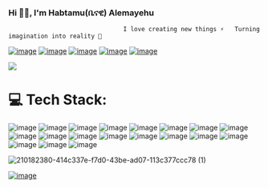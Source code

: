 ###  Hi 👋🏻, I'm Habtamu(ቤናዊ) Alemayehu
                                    I love creating new things ⚡   Turning imagination into reality 🚀
<!--
**Benawi/Benawi** is a ✨ _special_ ✨ repository because its `README.md` (this file) appears on your GitHub profile.

Here are some ideas to get you started:

- 🔭 I’m currently working on ...
- 🌱 I’m currently learning ...
- 👯 I’m looking to collaborate on ...
- 🤔 I’m looking for help with ...
- 💬 Ask me about ...
- 📫 How to reach me: ...
- 😄 Pronouns: ...
- ⚡ Fun fact: ...
-->
[![image](https://user-images.githubusercontent.com/21217148/210181196-e06aabd4-57e9-430d-9c75-f550f478321c.png)](https://www.linkedin.com/in/habtamu-alemayehu-b90367101/) 
[![image](https://user-images.githubusercontent.com/21217148/210183603-9e7ef12d-4452-4120-90a0-e9b31258e891.png)](https://github.com/Benawi)
[![image](https://user-images.githubusercontent.com/21217148/210182990-23401631-264d-4802-acc2-0e085293d98c.png)](https://github.com/Benawi)
[![image](https://user-images.githubusercontent.com/21217148/210182994-3851b187-b63f-4bf1-aeef-4bb10120c1b4.png)](https://github.com/Benawi)
[![image](https://user-images.githubusercontent.com/21217148/210182997-8d554efb-58b2-460b-a858-06a40905e1cd.png)](https://github.com/Benawi)
<!--[![](https://visitcount.itsvg.in/api?id=Benawi&label=Profile%20Views&color=3&icon=5&pretty=false)](https://visitcount.itsvg.in)

-->

<a href="#">
  <img src="https://visitcount.itsvg.in/api?id=Benawi&label=Profile%20Views&color=3&icon=5&pretty=false" />
</a>

# 💻 Tech Stack:



![image](https://user-images.githubusercontent.com/21217148/210184183-4b3f6940-d50a-46e6-b3bf-2968f56cae95.png)
![image](https://user-images.githubusercontent.com/21217148/210181208-51e566ef-4cac-4a30-9462-c58a4d18412a.png)
![image](https://user-images.githubusercontent.com/21217148/210181212-9d14cfad-be1a-45ac-9084-5223fadaecfe.png)
![image](https://user-images.githubusercontent.com/21217148/210181216-49dd1680-6860-4bda-a251-40f67dfbe75a.png)
![image](https://user-images.githubusercontent.com/21217148/210181221-98d5e856-caae-4ca8-8a10-a931b8dc4123.png)
![image](https://user-images.githubusercontent.com/21217148/210181230-04205654-0d4d-4a7e-99d2-4a234da5c842.png)
![image](https://user-images.githubusercontent.com/21217148/210181234-7905ce93-f35a-4465-849d-9f2198507403.png)
![image](https://user-images.githubusercontent.com/21217148/210181239-61c9efbd-ac63-49fd-9acb-c09ab55ba206.png)
![image](https://user-images.githubusercontent.com/21217148/210181242-1c89d55e-1e70-4118-bf55-164e1d8c84b1.png)
![image](https://user-images.githubusercontent.com/21217148/210181247-1307a0c2-dc20-4db8-b241-ebeb6f69c0f9.png)
![image](https://user-images.githubusercontent.com/21217148/210181250-f0502e2c-142f-4a6a-8100-cf37f8664809.png)
![image](https://user-images.githubusercontent.com/21217148/210181253-cc3f3fee-f17f-4fe5-96d9-f59cd29da045.png)
![image](https://user-images.githubusercontent.com/21217148/210181262-a23eae74-0051-413d-a800-300b74f86886.png)
![image](https://user-images.githubusercontent.com/21217148/210184020-bee8d1e6-9db8-4c91-a830-e66c636e863b.png)
![image](https://user-images.githubusercontent.com/21217148/210184083-e682aa5a-6ad1-484e-bc65-0d26902716c5.png)
![image](https://user-images.githubusercontent.com/21217148/210184090-22369fec-bf07-460e-9f1e-fe9aeafc1bed.png)
![image](https://user-images.githubusercontent.com/21217148/210181277-e1cfbee0-7c87-4919-8d6e-cc9cbfdbd2ae.png)
![image](https://user-images.githubusercontent.com/21217148/210181287-2290a126-8d76-43df-9dfb-a4cd5f27dcc1.png)
![image](https://user-images.githubusercontent.com/21217148/210181294-05967ff1-35bd-4e85-bb3b-b6c1a059a7e5.png)

![210182380-414c337e-f7d0-43be-ad07-113c377ccc78 (1)](https://user-images.githubusercontent.com/21217148/210182928-97ec5a3f-36ff-45c2-8161-5010634673c4.png)

[![image](https://user-images.githubusercontent.com/21217148/210185232-debc2cf3-6cee-41ba-9300-e10f4bb83419.png)](https://www.hackerrank.com/habtamualemayeh1)



